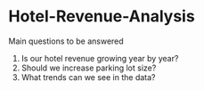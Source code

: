 # Hotel-Revenue-Analysis
Main questions to be answered
1. Is our hotel revenue growing year by year?
2. Should we increase parking lot size?
3. What trends can we see in the data?
